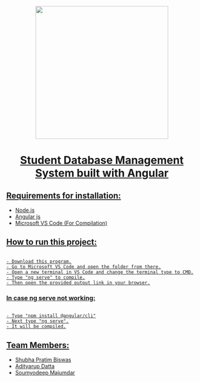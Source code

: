 <p align="center">
   <a href="https://github.com/FantoX001">
    <img src="https://i.ibb.co/sWJ3gqw/ardentlogo.png" width="350">
    
</p>

<h1 align="center"> Student Database Management System built with Angular
</br>
</h1>

## Requirements for installation:
- Node.js
- Angular js
- Microsoft VS Code (For Compilation)

## How to run this project:
```

- Download this program.
- Go to Microsoft VS Code and open the folder from there.
- Open a new terminal in VS Code and change the terminal type to CMD.
- Type "ng serve" to compile.
- Then open the provided output link in your browser.

```

### In case ng serve not working:

```

- Type "npm install @angular/cli"
- Next type "ng serve".
- It will be compiled.

```

 ## Team Members:
 
 - [Shubha Pratim Biswas](https://github.com/FantoX001)
 - [Adityarup Datta](https://github.com/addycracker)
 - [Soumyodeep Majumdar](https://github.com/soumyodeep25majumdar)
 
